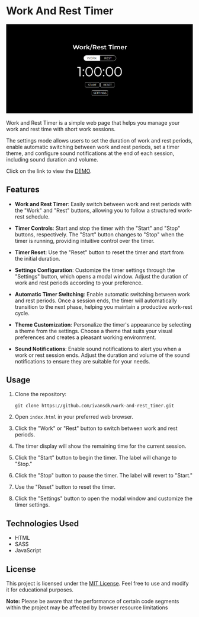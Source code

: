# Work And Rest Timer

![Work And Rest Timer](screenshot.png)

Work and Rest Timer is a simple web page that helps you manage your work and rest time with short work sessions. 

The settings mode allows users to set the duration of work and rest periods, enable automatic switching between work and rest periods, set a timer theme, and configure sound notifications at the end of each session, including sound duration and volume.

Click on the link to view the [DEMO](https://ivansdk.github.io/work-and-rest_timer/).

## Features

- **Work and Rest Timer**: Easily switch between work and rest periods with the "Work" and "Rest" buttons, allowing you to follow a structured work-rest schedule.

- **Timer Controls**: Start and stop the timer with the "Start" and "Stop" buttons, respectively. The "Start" button changes to "Stop" when the timer is running, providing intuitive control over the timer.

- **Timer Reset**: Use the "Reset" button to reset the timer and start from the initial duration.

- **Settings Configuration**: Customize the timer settings through the "Settings" button, which opens a modal window. Adjust the duration of work and rest periods according to your preference.

- **Automatic Timer Switching**: Enable automatic switching between work and rest periods. Once a session ends, the timer will automatically transition to the next phase, helping you maintain a productive work-rest cycle.

- **Theme Customization**: Personalize the timer's appearance by selecting a theme from the settings. Choose a theme that suits your visual preferences and creates a pleasant working environment.

- **Sound Notifications**: Enable sound notifications to alert you when a work or rest session ends. Adjust the duration and volume of the sound notifications to ensure they are suitable for your needs.

## Usage

1. Clone the repository:

   ```
   git clone https://github.com/ivansdk/work-and-rest_timer.git
   ```

2. Open `index.html` in your preferred web browser.

3. Click the "Work" or "Rest" button to switch between work and rest periods.

4. The timer display will show the remaining time for the current session.

5. Click the "Start" button to begin the timer. The label will change to "Stop."

6. Click the "Stop" button to pause the timer. The label will revert to "Start."

7. Use the "Reset" button to reset the timer.

8. Click the "Settings" button to open the modal window and customize the timer settings.

## Technologies Used

- HTML
- SASS
- JavaScript

## License

This project is licensed under the [MIT License](LICENSE.md). Feel free to use and modify it for educational purposes.

**Note:** Please be aware that the performance of certain code segments within the project may be affected by browser resource limitations
